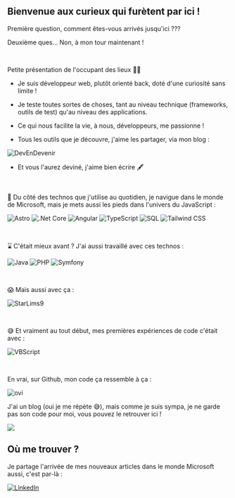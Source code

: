 ## Bienvenue aux curieux qui furètent par ici !

Première question, comment êtes-vous arrivés jusqu'ici ???

Deuxième ques... Non, à mon tour maintenant !

&nbsp;

Petite présentation de l'occupant des lieux 🕵️‍♂️

- Je suis développeur web, plutôt orienté back, doté d'une curiosité sans limite ! 

- Je teste toutes sortes de choses, tant au niveau technique (frameworks, outils de test) qu'au niveau des applications.

- Ce qui nous facilite la vie, à nous, développeurs, me passionne !

- Tous les outils que je découvre, j'aime les partager, via mon blog :

![DevEnDevenir](https://img.shields.io/badge/DevEnDevenir-FACC15?style=for-the-badge&logoColor=white)

- Et vous l'aurez deviné, j'aime bien écrire 🖋

&nbsp;

🤩 Du côté des technos que j'utilise au quotidien, je navigue dans le monde de Microsoft, mais je mets aussi les pieds dans l'univers du JavaScript :

![Astro](https://img.shields.io/badge/Astro-ec44cc?style=for-the-badge&logo=astro&logoColor=white)
![.Net Core](https://img.shields.io/badge/.NET%20Core-512BD4?style=for-the-badge&logo=dotnet&logoColor=white)
![Angular](https://img.shields.io/badge/Angular-DD0031?style=for-the-badge&logo=angular&logoColor=white)
![TypeScript](https://img.shields.io/badge/TypeScript-007ACC?style=for-the-badge&logo=typescript&logoColor=white)
![SQL](https://img.shields.io/badge/SQL-4479A1?style=for-the-badge&logo=mysql&logoColor=white)
![Tailwind CSS](https://img.shields.io/badge/Tailwind_CSS-06B6D4?style=for-the-badge&logo=tailwind-css&logoColor=white)

&nbsp;

⌛ C'était mieux avant ? J'ai aussi travaillé avec ces technos :

![Java](https://img.shields.io/badge/Java-ED8B00?style=for-the-badge&logo=openjdk&logoColor=white)
![PHP](https://img.shields.io/badge/PHP-777BB4?style=for-the-badge&logo=php&logoColor=white)
![Symfony](https://img.shields.io/badge/Symfony-000000?style=for-the-badge&logo=symfony&logoColor=white)

&nbsp;

😱 Mais aussi avec ça :

![StarLims9](https://img.shields.io/badge/StarLims9-0078D4?style=for-the-badge&logoColor=white)

&nbsp;

😅 Et vraiment au tout début, mes premières expériences de code c'était avec :

![VBScript](https://img.shields.io/badge/VBScript-15DCDC?style=for-the-badge&logo=vbscript&logoColor=white)

&nbsp;

En vrai, sur Github, mon code ça ressemble à ça :

<img src="https://github-readme-stats.vercel.app/api/top-langs?username=ludovicdean&show_icons=true&locale=en&layout=compact&theme=chartreuse-dark" alt="ovi" />

J'ai un blog (oui je me répète 😅), mais comme je suis sympa, je ne garde pas son code pour moi, vous pouvez le retrouver ici !

[![](https://github-readme-stats.vercel.app/api/pin/?username=ludovicdean&repo=devendevenir)](https://github.com/ludovicdean/devendevenir)

## Où me trouver ?

Je partage l'arrivée de mes nouveaux articles dans le monde Microsoft aussi, c'est par-là :

[![LinkedIn](https://img.shields.io/badge/linkedin-%230077B5.svg?style=for-the-badge&logo=linkedin&logoColor=white)](https://www.linkedin.com/in/ludovic-dean/)

<!--
**ludovicdean/ludovicdean** is a ✨ _special_ ✨ repository because its `README.md` (this file) appears on your GitHub profile.

Here are some ideas to get you started:

- 🔭 I’m currently working on ...
- 🌱 I’m currently learning ...
- 👯 I’m looking to collaborate on ...
- 🤔 I’m looking for help with ...
- 💬 Ask me about ...
- 📫 How to reach me: ...
- 😄 Pronouns: ...
- ⚡ Fun fact: ...
-->
